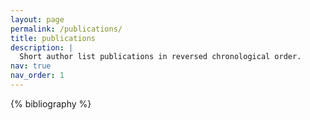 ```yaml
---
layout: page
permalink: /publications/
title: publications
description: |
  Short author list publications in reversed chronological order.
nav: true
nav_order: 1
---
```


<!-- _pages/publications.md -->
<div class="publications">

{% bibliography %}

</div>
